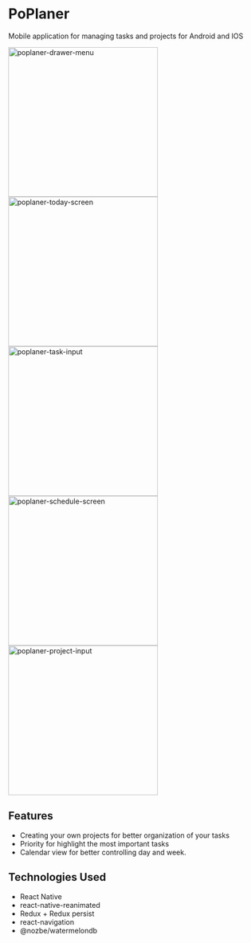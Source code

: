 # PoPlaner

Mobile application for managing tasks and projects for Android and IOS

<img src="https://i.imgur.com/sz6qdcC.png" alt="poplaner-drawer-menu" width=300 />
<img src="https://i.imgur.com/9M4nYkl.png" alt="poplaner-today-screen" width=300 />
<img src="https://i.imgur.com/DteJ8Hi.png" alt="poplaner-task-input" width=300 />
<img src="https://i.imgur.com/A91FKyC.png" alt="poplaner-schedule-screen" width=300 />
<img src="https://i.imgur.com/IhEKjp2.png" alt="poplaner-project-input" width=300 />

## Features

- Creating your own projects for better organization of your tasks
- Priority for highlight the most important tasks
- Calendar view for better controlling day and week.

## Technologies Used

- React Native
- react-native-reanimated
- Redux + Redux persist
- react-navigation
- @nozbe/watermelondb
